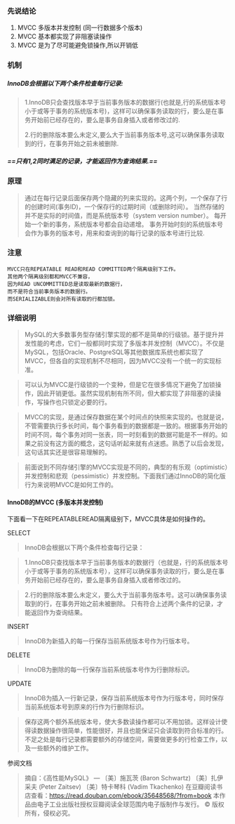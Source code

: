 ### 先说结论


1. MVCC 多版本并发控制 (同一行数据多个版本)
2. MVCC 基本都实现了非阻塞读操作
3. MVCC 是为了尽可能避免锁操作,所以开销低

### 机制
##### InnoDB会根据以下两个条件检查每行记录: 
>
> 1.InnoDB只会查找版本早于当前事务版本的数据行(也就是,行的系统版本号小于或等于事务的系统版本号)，这样可以确保事务读取的行，要么是在事务开始前已经存在的，要么是事务自身插入或者修改过的. 
> 
> 2.行的删除版本要么未定义,要么大于当前事务版本号,这可以确保事务读取到的行，在事务开始之前未被删除. 

##### ==只有1,2同时满足的记录，才能返回作为查询结果.==


### 原理

> 通过在每行记录后面保存两个隐藏的列来实现的。这两个列，一个保存了行的创建时间(事务ID)，一个保存行的过期时间（或删除时间）。
当然存储的并不是实际的时间值，而是系统版本号（system version number）。
每开始一个新的事务，系统版本号都会自动递增。
事务开始时刻的系统版本号会作为事务的版本号，用来和查询到的每行记录的版本号进行比较.


### 注意
```
MVCC只在REPEATABLE READ和READ COMMITTED两个隔离级别下工作。
其他两个隔离级别都和MVCC不兼容，
因为READ UNCOMMITTED总是读取最新的数据行，
而不是符合当前事务版本的数据行。
而SERIALIZABLE则会对所有读取的行都加锁。
```

### 详细说明

> MySQL的大多数事务型存储引擎实现的都不是简单的行级锁。基于提升并发性能的考虑，它们一般都同时实现了多版本并发控制（MVCC）。不仅是MySQL，包括Oracle、PostgreSQL等其他数据库系统也都实现了MVCC，但各自的实现机制不尽相同，因为MVCC没有一个统一的实现标准。

> 可以认为MVCC是行级锁的一个变种，但是它在很多情况下避免了加锁操作，因此开销更低。虽然实现机制有所不同，但大都实现了非阻塞的读操作，写操作也只锁定必要的行。

> MVCC的实现，是通过保存数据在某个时间点的快照来实现的。也就是说，不管需要执行多长时间，每个事务看到的数据都是一致的。根据事务开始的时间不同，每个事务对同一张表，同一时刻看到的数据可能是不一样的。如果之前没有这方面的概念，这句话听起来就有点迷惑。熟悉了以后会发现，这句话其实还是很容易理解的。

> 前面说到不同存储引擎的MVCC实现是不同的，典型的有乐观（optimistic）并发控制和悲观（pessimistic）并发控制。下面我们通过InnoDB的简化版行为来说明MVCC是如何工作的。

#### InnoDB的MVCC (多版本并发控制)




下面看一下在REPEATABLEREAD隔离级别下，MVCC具体是如何操作的。


SELECT
> InnoDB会根据以下两个条件检查每行记录：

> 1.InnoDB只查找版本早于当前事务版本的数据行（也就是，行的系统版本号小于或等于事务的系统版本号），这样可以确保事务读取的行，要么是在事务开始前已经存在的，要么是事务自身插入或者修改过的。

> 2.行的删除版本要么未定义，要么大于当前事务版本号。这可以确保事务读取到的行，在事务开始之前未被删除。
只有符合上述两个条件的记录，才能返回作为查询结果。

INSERT
> InnoDB为新插入的每一行保存当前系统版本号作为行版本号。

DELETE
> InnoDB为删除的每一行保存当前系统版本号作为行删除标识。

UPDATE

> InnoDB为插入一行新记录，保存当前系统版本号作为行版本号，同时保存当前系统版本号到原来的行作为行删除标识。

> 保存这两个额外系统版本号，使大多数读操作都可以不用加锁。这样设计使得读数据操作很简单，性能很好，并且也能保证只会读取到符合标准的行。不足之处是每行记录都需要额外的存储空间，需要做更多的行检查工作，以及一些额外的维护工作。




参阅文档
> 摘自：《高性能MySQL》 — 〔美〕施瓦茨 (Baron Schwartz)  〔美〕扎伊采夫 (Peter Zaitsev)  〔美〕特卡琴科 (Vadim Tkachenko)
> 在豆瓣阅读书店查看：https://read.douban.com/ebook/35648568/?from=book
本作品由电子工业出版社授权豆瓣阅读全球范围内电子版制作与发行。
© 版权所有，侵权必究。







